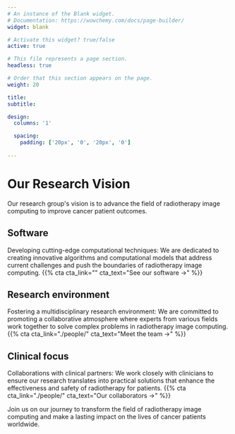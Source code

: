 ```yaml
---
# An instance of the Blank widget.
# Documentation: https://wowchemy.com/docs/page-builder/
widget: blank

# Activate this widget? true/false
active: true

# This file represents a page section.
headless: true

# Order that this section appears on the page.
weight: 20

title: 
subtitle:

design:
  columns: '1'

  spacing:
    padding: ['20px', '0', '20px', '0']
    
---
```


# Our Research Vision
Our research group's vision is to advance the field of radiotherapy image computing to improve cancer patient outcomes.

## Software
Developing cutting-edge computational techniques: We are dedicated to creating innovative algorithms and computational models that address current challenges and push the boundaries of radiotherapy image computing.
{{% cta cta_link="" cta_text="See our software →" %}}

## Research environment
Fostering a multidisciplinary research environment: We are committed to promoting a collaborative atmosphere where experts from various fields work together to solve complex problems in radiotherapy image computing.
{{% cta cta_link="./people/" cta_text="Meet the team →" %}}

## Clinical focus
Collaborations with clinical partners: We work closely with clinicians to ensure our research translates into practical solutions that enhance the effectiveness and safety of radiotherapy for patients.
{{% cta cta_link="./people/" cta_text="Our collaborators →" %}}

Join us on our journey to transform the field of radiotherapy image computing and make a lasting impact on the lives of cancer patients worldwide.
